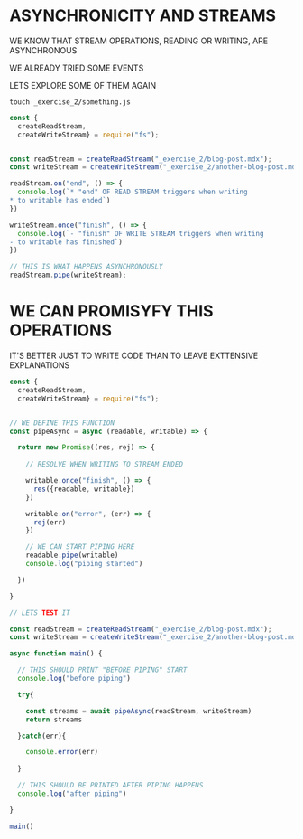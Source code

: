 # ASYNCHRONICITY AND STREAMS

WE KNOW THAT STREAM OPERATIONS, READING OR WRITING, ARE ASYNCHRONOUS

WE ALREADY TRIED SOME EVENTS

LETS EXPLORE SOME OF THEM AGAIN

```
touch _exercise_2/something.js
```

```js
const {
  createReadStream,
  createWriteStream} = require("fs");


const readStream = createReadStream("_exercise_2/blog-post.mdx");
const writeStream = createWriteStream("_exercise_2/another-blog-post.mdx")

readStream.on("end", () => {
  console.log(`* "end" OF READ STREAM triggers when writing 
* to writable has ended`)
})

writeStream.once("finish", () => {
  console.log(`- "finish" OF WRITE STREAM triggers when writing 
- to writable has finished`)
})

// THIS IS WHAT HAPPENS ASYNCHRONOUSLY
readStream.pipe(writeStream);

```

# WE CAN PROMISYFY THIS OPERATIONS

IT'S BETTER JUST TO WRITE CODE THAN TO LEAVE EXTTENSIVE EXPLANATIONS

```js
const {
  createReadStream,
  createWriteStream} = require("fs");


// WE DEFINE THIS FUNCTION
const pipeAsync = async (readable, writable) => {

  return new Promise((res, rej) => {
    
    // RESOLVE WHEN WRITING TO STREAM ENDED

    writable.once("finish", () => {
      res({readable, writable})
    })

    writable.on("error", (err) => {
      rej(err)
    })    

    // WE CAN START PIPING HERE
    readable.pipe(writable)
    console.log("piping started")

  })

}

// LETS TEST IT

const readStream = createReadStream("_exercise_2/blog-post.mdx");
const writeStream = createWriteStream("_exercise_2/another-blog-post.mdx")

async function main() {

  // THIS SHOULD PRINT "BEFORE PIPING" START
  console.log("before piping")

  try{

    const streams = await pipeAsync(readStream, writeStream)
    return streams

  }catch(err){

    console.error(err)
    
  }

  // THIS SHOULD BE PRINTED AFTER PIPING HAPPENS
  console.log("after piping")

}

main()
```





